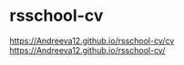 # rsschool-cv
https://Andreeva12.github.io/rsschool-cv/cv
https://Andreeva12.github.io/rsschool-cv/
